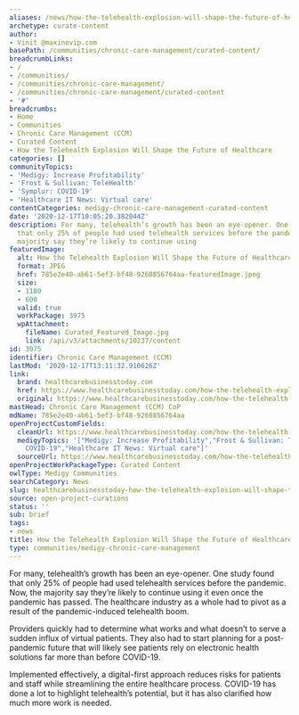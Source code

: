 ```yaml
---
aliases: /news/how-the-telehealth-explosion-will-shape-the-future-of-healthcare
archetype: curate-content
author:
- Vinit @maxinovip.com
basePath: /communities/chronic-care-management/curated-content/
breadcrumbLinks:
- /
- /communities/
- /communities/chronic-care-management/
- /communities/chronic-care-management/curated-content
- '#'
breadcrumbs:
- Home
- Communities
- Chronic Care Management (CCM)
- Curated Content
- How the Telehealth Explosion Will Shape the Future of Healthcare
categories: []
communityTopics:
- 'Medigy: Increase Profitability'
- 'Frost & Sullivan: TeleHealth'
- 'Symplur: COVID-19'
- 'Healthcare IT News: Virtual care'
contentCategories: medigy-chronic-care-management-curated-content
date: '2020-12-17T10:05:20.382044Z'
description: For many, telehealth’s growth has been an eye-opener. One study found
  that only 25% of people had used telehealth services before the pandemic. Now, the
  majority say they’re likely to continue using
featuredImage:
  alt: How the Telehealth Explosion Will Shape the Future of Healthcare
  format: JPEG
  href: 785e2e40-ab61-5ef3-bf48-9268856764aa-featuredImage.jpeg
  size:
  - 1180
  - 600
  valid: true
  workPackage: 3975
  wpAttachment:
    fileName: Curated_Featured_Image.jpg
    link: /api/v3/attachments/10237/content
id: 3975
identifier: Chronic Care Management (CCM)
lastMod: '2020-12-17T13:11:32.910626Z'
link:
  brand: healthcarebusinesstoday.com
  href: https://www.healthcarebusinesstoday.com/how-the-telehealth-explosion-will-shape-the-future-of-healthcare/
  original: https://www.healthcarebusinesstoday.com/how-the-telehealth-explosion-will-shape-the-future-of-healthcare/
mastHead: Chronic Care Management (CCM) CoP
mdName: 785e2e40-ab61-5ef3-bf48-9268856764aa
openProjectCustomFields:
  cleanUrl: https://www.healthcarebusinesstoday.com/how-the-telehealth-explosion-will-shape-the-future-of-healthcare/
  medigyTopics: '["Medigy: Increase Profitability","Frost & Sullivan: TeleHealth","Symplur:
    COVID-19","Healthcare IT News: Virtual care"]'
  sourceUrl: https://www.healthcarebusinesstoday.com/how-the-telehealth-explosion-will-shape-the-future-of-healthcare/
openProjectWorkPackageType: Curated Content
owlType: Medigy Communities
searchCategory: News
slug: healthcarebusinesstoday-how-the-telehealth-explosion-will-shape-the-future-of-healthcare
source: open-project-curations
status: ''
sub: brief
tags:
- news
title: How the Telehealth Explosion Will Shape the Future of Healthcare
type: communities/medigy-chronic-care-management
---
```


<p>For many, telehealth’s growth has been an eye-opener. One study found that only 25% of people had used telehealth services before the pandemic. Now, the majority say they’re likely to continue using it even once the pandemic has passed. The healthcare industry as a whole had to pivot as a result of the pandemic-induced telehealth boom.</p><p>Providers quickly had to determine what works and what doesn’t to serve a sudden influx of virtual patients. They also had to start planning for a post-pandemic future that will likely see patients rely on electronic health solutions far more than before COVID-19.</p><p>Implemented effectively, a digital-first approach reduces risks for patients and staff while streamlining the entire healthcare process. COVID-19 has done a lot to highlight telehealth’s potential, but it has also clarified how much more work is needed.</p>
